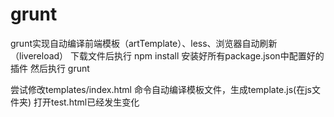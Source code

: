 # grunt
grunt实现自动编译前端模板（artTemplate）、less、浏览器自动刷新（livereload）
下载文件后执行 npm install  安装好所有package.json中配置好的插件
然后执行 grunt

尝试修改templates/index.html
命令自动编译模板文件，生成template.js(在js文件夹)
打开test.html已经发生变化


